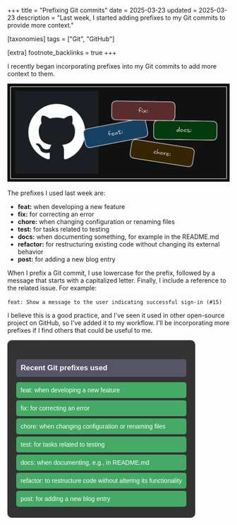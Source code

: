 +++
title = "Prefixing Git commits"
date = 2025-03-23
updated = 2025-03-23
description = "Last week, I started adding prefixes to my Git commits to provide more context."

[taxonomies]
tags = ["Git", "GitHub"]

[extra]
footnote_backlinks = true
+++

I recently began incorporating prefixes into my Git commits to add more context to them.

![git_prefixes](./git_prefixes.png)

The prefixes I used last week are:

- **feat:** when developing a new feature
- **fix:** for correcting an error
- **chore:** when changing configuration or renaming files
- **test:** for tasks related to testing
- **docs:** when documenting something, for example in the README.md
- **refactor:** for restructuring existing code without changing its external behavior
- **post:** for adding a new blog entry

When I prefix a Git commit, I use lowercase for the prefix, followed by a message that starts with a capitalized letter. Finally, I include a reference to the related issue. For example:

`feat: Show a message to the user indicating successful sign-in (#15)`

I believe this is a good practice, and I've seen it used in other open-source project on GitHub, so I've added it to my workflow. I'll be incorporating more prefixes if I find others that could be useful to me.

<div style="font-family: Arial, sans-serif; background-color: #333; color: white; padding: 20px; border-radius: 10px; width: fit-content;">
  <h1 style="background: #556; color: white; padding: 10px; border-radius: 5px; font-size: 1.2em;">
    Recent Git prefixes used
  </h1>
  <ul style="padding: 0; margin: 0;"><li style="list-style: none; margin: 5px 0;"><span style="display: block; background: #4a6; color: white; padding: 10px; border-radius: 5px; margin-top: 5px; font-size: 1em;">
                  feat: when developing a new feature
                </span></li><li style="list-style: none; margin: 5px 0;"><span style="display: block; background: #4a6; color: white; padding: 10px; border-radius: 5px; margin-top: 5px; font-size: 1em;">
                  fix: for correcting an error
                </span></li><li style="list-style: none; margin: 5px 0;"><span style="display: block; background: #4a6; color: white; padding: 10px; border-radius: 5px; margin-top: 5px; font-size: 1em;">
                  chore: when changing configuration or renaming files
                </span></li><li style="list-style: none; margin: 5px 0;"><span style="display: block; background: #4a6; color: white; padding: 10px; border-radius: 5px; margin-top: 5px; font-size: 1em;">
                  test: for tasks related to testing
                </span></li><li style="list-style: none; margin: 5px 0;"><span style="display: block; background: #4a6; color: white; padding: 10px; border-radius: 5px; margin-top: 5px; font-size: 1em;">
                  docs: when documenting, e.g., in README.md
                </span></li><li style="list-style: none; margin: 5px 0;"><span style="display: block; background: #4a6; color: white; padding: 10px; border-radius: 5px; margin-top: 5px; font-size: 1em;">
                  refactor: to restructure code without altering its functionality
                </span></li><li style="list-style: none; margin: 5px 0;"><span style="display: block; background: #4a6; color: white; padding: 10px; border-radius: 5px; margin-top: 5px; font-size: 1em;">
                  post: for adding a new blog entry
                </span></li></ul>
</div>
